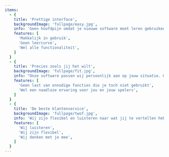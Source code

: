 ```yaml
---
items:
  - {
    title: 'Prettige interface',
    backgroundImage: 'fullpage/easy.jpg',
    info: 'Geen hoofdpijn omdat je nieuwe software moet leren gebruiken. Gewoon direct aan de slag!',
    features: [
      'Makkelijk in gebruik',
      'Geen leercurve',
      'Wel alle functionaliteit',
    ]
  }
  - {
    title: 'Precies zoals jij het wilt',
    backgroundImage: 'fullpage/fit.jpg',
    info: "Onze software passen wij persoonlijk aan op jouw situatie. Op die ervaar je een naadloze software-beleving die precies past bij jou, en jouw sportclub.",
    features: [
      'Geen last van onnodige functies die je toch niet gebruikt',
      'Wel een naadloze ervaring voor jou en jouw spelers',
    ]
  }
  - {
    title: 'De beste klantenservice',
    backgroundImage: 'fullpage/twof.jpg',
    info: 'Wij zijn flexibel en luisteren naar wat jij te vertellen hebt. We staan open voor nieuwe ideeën en proberen zo samen de software en alles daaromeen nog beter te maken!',
    features: [
      'Wij luisteren',
      'Wij zijn flexibel',
      'Wij denken met je mee',
    ]
  }
---
```

